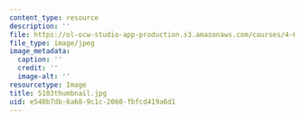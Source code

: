 ```yaml
---
content_type: resource
description: ''
file: https://ol-ocw-studio-app-production.s3.amazonaws.com/courses/4-614-religious-architecture-and-islamic-cultures-fall-2002/e540b7db6a689c1c2060fbfcd419a6d1_5103thumbnail.jpg
file_type: image/jpeg
image_metadata:
  caption: ''
  credit: ''
  image-alt: ''
resourcetype: Image
title: 5103thumbnail.jpg
uid: e540b7db-6a68-9c1c-2060-fbfcd419a6d1
---
```

